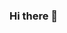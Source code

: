 ### Hi there 👋

<!--
**AppleSunBro/AppleSunBro** is a ✨ _special_ ✨ repository because its `README.md` (this file) appears on your GitHub profile.

Here are some ideas to get you started:

- 🔭 I’m currently working on work
- 🌱 I’m currently learning "Dont speaking Japanese"
- 👯 I’m looking to collaborate on ... oh god...
- 🤔 I’m looking for help with my life
- 💬 Ask me about some random shit 
- 📫 How to reach me: goodbye moon man
- 😄 Pronouns: hehe
- ⚡ Fun fact: this place is kinda lame
-->
